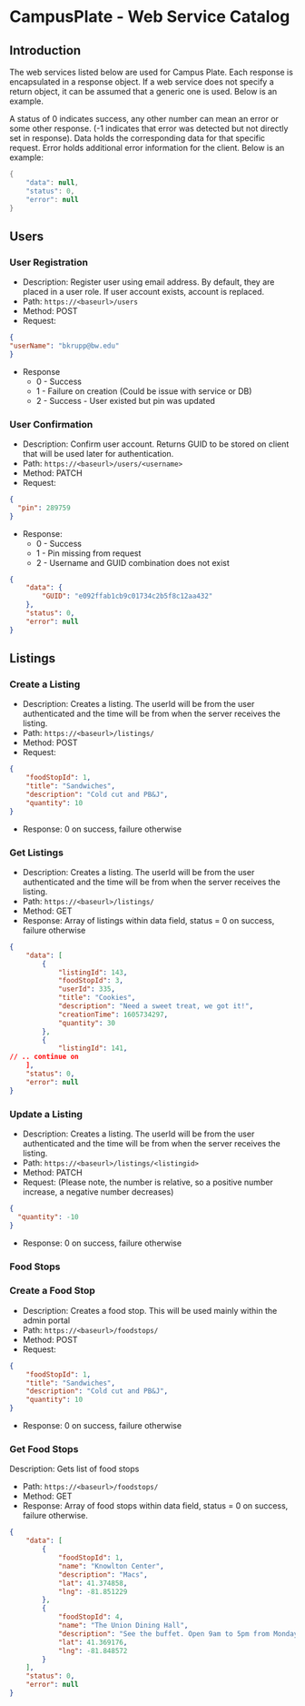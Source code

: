 # CampusPlate - Web Service Catalog
## Introduction
The web services listed below are used for Campus Plate. Each response is encapsulated in a response object. If a web service does not specify a return object, it can be assumed that a generic one is used. Below is an example.

A status of 0 indicates success, any other number can mean an error or some other response. (-1 indicates that error was detected but not directly set in response). Data holds the corresponding data for that specific request. Error holds additional error information for the client. Below is an example:

``` java
{
    "data": null,
    "status": 0,
    "error": null
}
```

## Users
### User Registration
* Description: Register user using email address. By default, they are placed in a user role. If user account exists, account is replaced.
* Path: `https://<baseurl>/users`
* Method: POST
* Request:
``` json
{
"userName": "bkrupp@bw.edu"
}
```
* Response
	* 0 - Success
	* 1 - Failure on creation (Could be issue with service or DB)
	* 2 - Success - User existed but pin was updated

### User Confirmation
* Description: Confirm user account. Returns GUID to be stored on client that will be used later for authentication.
* Path: `https://<baseurl>/users/<username>`
* Method: PATCH
* Request:
```json
{
  "pin": 289759
}
```
* Response:
	* 0 - Success
	* 1 - Pin missing from request
	* 2 - Username and GUID combination does not exist
``` json
{
    "data": {
        "GUID": "e092ffab1cb9c01734c2b5f8c12aa432"
    },
    "status": 0,
    "error": null
}
```


## Listings
### Create a Listing
* Description: Creates a listing. The userId will be from the user authenticated and the time will be from when the server receives the listing.
* Path: `https://<baseurl>/listings/`
* Method: POST
* Request:
```json
{
    "foodStopId": 1,
    "title": "Sandwiches",
    "description": "Cold cut and PB&J",
    "quantity": 10
}
```
* Response: 0 on success, failure otherwise

### Get Listings
* Description: Creates a listing. The userId will be from the user authenticated and the time will be from when the server receives the listing.
* Path: `https://<baseurl>/listings/`
* Method: GET
* Response: Array of listings within data field, status = 0 on success, failure otherwise
```json
{
    "data": [
        {
            "listingId": 143,
            "foodStopId": 3,
            "userId": 335,
            "title": "Cookies",
            "description": "Need a sweet treat, we got it!",
            "creationTime": 1605734297,
            "quantity": 30
        },
        {
            "listingId": 141,
// .. continue on
    ],
    "status": 0,
    "error": null
}

```

### Update a Listing
* Description: Creates a listing. The userId will be from the user authenticated and the time will be from when the server receives the listing.
* Path: `https://<baseurl>/listings/<listingid>`
* Method: PATCH
* Request: (Please note, the number is relative, so a positive number increase, a negative number decreases)
```json
{
  "quantity": -10
}
```
* Response: 0 on success, failure otherwise

### Food Stops
### Create a Food Stop
* Description: Creates a food stop. This will be used mainly within the admin portal 
* Path: `https://<baseurl>/foodstops/`
* Method: POST
* Request:
```json
{
    "foodStopId": 1,
    "title": "Sandwiches",
    "description": "Cold cut and PB&J",
    "quantity": 10
}
```
* Response: 0 on success, failure otherwise

### Get Food Stops
Description: Gets list of food stops 
* Path: `https://<baseurl>/foodstops/`
* Method: GET
* Response: Array of food stops within data field, status = 0 on success, failure otherwise. 
```json
{
    "data": [
        {
            "foodStopId": 1,
            "name": "Knowlton Center",
            "description": "Macs",
            "lat": 41.374858,
            "lng": -81.851229
        },
        {
            "foodStopId": 4,
            "name": "The Union Dining Hall",
            "description": "See the buffet. Open 9am to 5pm from Monday through Friday.",
            "lat": 41.369176,
            "lng": -81.848572
        }
    ],
    "status": 0,
    "error": null
}
```
